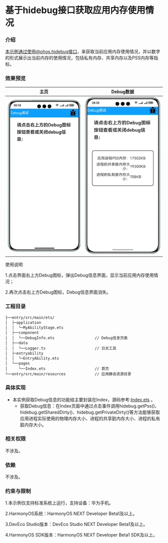 # 基于hidebug接口获取应用内存使用情况

### 介绍

本示例通过使用@ohos.hidebug接口，来获取当前应用内存使用情况，并以数字的形式展示出当前内存的使用情况，包括私有内存、共享内存以及PSS内存等指标。

### 效果预览

| 主页                                |Debug数据|
|-----------------------------------|--------------------------------|
| ![](screenshots/device/index.png) |![](screenshots/device/data.png)|


使用说明

1.点击界面右上方Debug图标，弹出Debug信息界面，显示当前应用内存使用情况；

2.再次点击右上方Debug图标，Debug信息界面消失。

### 工程目录

```
├──entry/src/main/ets/
│  ├─application
│  │  └─MyAbilityStage.ets     
│  ├──component
│  │  └──DebugInfo.ets                  // Debug信息页面
│  ├──data
│  │  └──Logger.ts                      // 日志工具
│  ├─entryability
│  │  └─EntryAbility.ets
│  └──pages
│     └──Index.ets                      // 首页
└──entry/src/main/resources             // 应用静态资源目录
```
### 具体实现

* 本实例获取Debug信息的功能结主要封装在Index，源码参考:[Index.ets](entry/src/main/ets/pages/Index.ets) 。
    * 获取Debug信息：在Index页面中通过点击事件调用hidebug.getPss()、hidebug.getSharedDirty()、hidebug.getPrivateDirty()等方法能够获取应用进程实际使用的物理内存大小、进程的共享脏内存大小、进程的私有脏内存大小。
  
### 相关权限

不涉及。

### 依赖

不涉及。

### 约束与限制

1.本示例仅支持标准系统上运行，支持设备：华为手机。

2.HarmonyOS系统：HarmonyOS NEXT Developer Beta1及以上。

3.DevEco Studio版本：DevEco Studio NEXT Developer Beta1及以上。

4.HarmonyOS SDK版本：HarmonyOS NEXT Developer Beta1 SDK及以上。